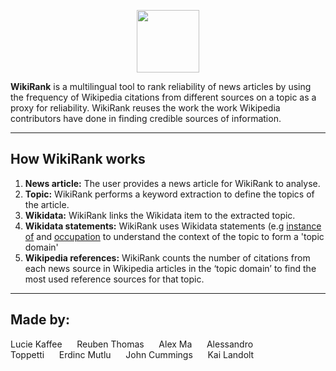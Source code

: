 <p align="center">
  <img height="100" src="WikiRank logo.png">
</p>

**WikiRank** is a multilingual tool to rank reliability of news articles by using the frequency of Wikipedia citations from different sources on a topic as a proxy for reliability. WikiRank reuses the work the work Wikipedia contributors have done in finding credible sources of information.

----

## How WikiRank works


1. **News article:** The user provides a news article for WikiRank to analyse.
1. **Topic:** WikiRank performs a keyword extraction to define the topics of the article.
1. **Wikidata:** WikiRank links the Wikidata item to the extracted topic.
1. **Wikidata statements:** WikiRank uses Wikidata statements (e.g [instance of](https://www.wikidata.org/wiki/Property:P31) and [occupation](https://www.wikidata.org/wiki/Property:P106) to understand the context of the topic to form a 'topic domain'
1. **Wikipedia references:** WikiRank counts the number of citations from each news source in Wikipedia articles in the ‘topic domain’ to find the most used reference sources for that topic.

----

## Made by:

Lucie Kaffee&nbsp;&nbsp;&nbsp;&nbsp;&nbsp;&nbsp;Reuben Thomas&nbsp;&nbsp;&nbsp;&nbsp;&nbsp;&nbsp;Alex Ma&nbsp;&nbsp;&nbsp;&nbsp;&nbsp;&nbsp;Alessandro Toppetti&nbsp;&nbsp;&nbsp;&nbsp;&nbsp;&nbsp;Erdinc Mutlu&nbsp;&nbsp;&nbsp;&nbsp;&nbsp;&nbsp;John Cummings&nbsp;&nbsp;&nbsp;&nbsp;&nbsp;&nbsp;Kai Landolt



